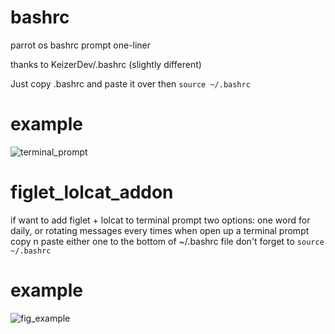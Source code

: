 # bashrc
parrot os bashrc prompt one-liner

thanks to KeizerDev/.bashrc (slightly different)

Just copy .bashrc and paste it over then `source ~/.bashrc`

# example
![terminal_prompt](https://github.com/user-attachments/assets/910a74a6-dffa-457a-9242-d7bd8fcd66f5)


# figlet_lolcat_addon

if want to add figlet + lolcat to terminal prompt
two options: one word for daily, or rotating messages every times when open up a terminal prompt 
copy n paste either one to the bottom of ~/.bashrc file 
don't forget to `source ~/.bashrc`

# example

![fig_example](https://github.com/user-attachments/assets/95880238-2976-499d-9400-880f1e5bd167)
